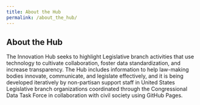 ```yaml
---
title: About the Hub
permalink: /about_the_hub/
---
```


## About the Hub
The Innovation Hub seeks to highlight Legislative branch activities that use technology to cultivate collaboration, foster data standardization, and increase transparency. The Hub includes information to help law-making bodies innovate, communicate, and legislate effectively, and it is being developed iteratively by non-partisan support staff in United States Legislative branch organizations coordinated through the Congressional Data Task Force in collaboration with civil society using GitHub Pages. 

